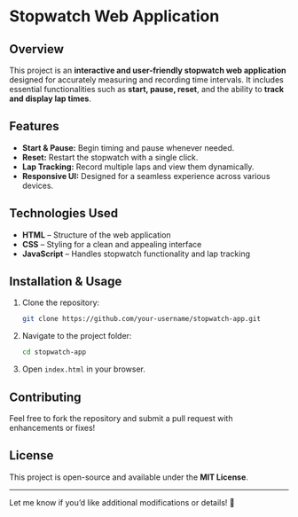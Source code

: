 # Stopwatch Web Application

## Overview
This project is an **interactive and user-friendly stopwatch web application** designed for accurately measuring and recording time intervals. It includes essential functionalities such as **start, pause, reset**, and the ability to **track and display lap times**.

## Features
- **Start & Pause:** Begin timing and pause whenever needed.
- **Reset:** Restart the stopwatch with a single click.
- **Lap Tracking:** Record multiple laps and view them dynamically.
- **Responsive UI:** Designed for a seamless experience across various devices.

## Technologies Used
- **HTML** – Structure of the web application
- **CSS** – Styling for a clean and appealing interface
- **JavaScript** – Handles stopwatch functionality and lap tracking

## Installation & Usage
1. Clone the repository:
   ```sh
   git clone https://github.com/your-username/stopwatch-app.git
   ```
2. Navigate to the project folder:
   ```sh
   cd stopwatch-app
   ```
3. Open `index.html` in your browser.

## Contributing
Feel free to fork the repository and submit a pull request with enhancements or fixes!

## License
This project is open-source and available under the **MIT License**.

---

Let me know if you’d like additional modifications or details! 🚀

